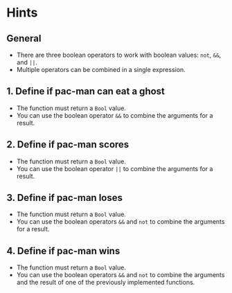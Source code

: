 # Hints

## General

- There are three boolean operators to work with boolean values: `not`, `&&`, and `||`.
- Multiple operators can be combined in a single expression.

## 1. Define if pac-man can eat a ghost

- The function must return a `Bool` value.
- You can use the boolean operator `&&` to combine the arguments for a result.

## 2. Define if pac-man scores

- The function must return a `Bool` value.
- You can use the boolean operator `||` to combine the arguments for a result.

## 3. Define if pac-man loses

- The function must return a `Bool` value.
- You can use the boolean operators `&&` and `not` to combine the arguments for a result.

## 4. Define if pac-man wins

- The function must return a `Bool` value.
- You can use the boolean operators `&&` and `not` to combine the arguments and the result of one of the previously implemented functions.
